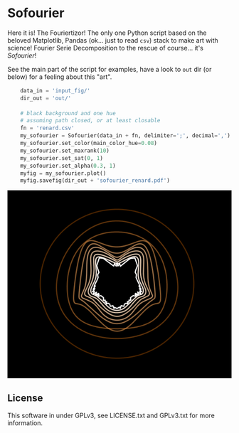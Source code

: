 # Sofourier

Here it is! The Fouriertizor! 
The only one Python script based on the beloved Matplotlib, Pandas (ok... just to read `csv`) stack to make art with science!
Fourier Serie Decomposition to the rescue of course... it's *Sofourier*!

See the main part of the script for examples, have a look to `out` dir (or below) for a feeling about this "art".

```python
    data_in = 'input_fig/'
    dir_out = 'out/'

    # black background and one hue
    # assuming path closed, or at least closable
    fn = 'renard.csv' 
    my_sofourier = Sofourier(data_in + fn, delimiter=';', decimal=',')
    my_sofourier.set_color(main_color_hue=0.08)
    my_sofourier.set_maxrank(10)
    my_sofourier.set_sat(0, 1)
    my_sofourier.set_alpha(0.3, 1)
    myfig = my_sofourier.plot()
    myfig.savefig(dir_out + 'sofourier_renard.pdf')
```

![sofourier_renard](out/sofourier_renard.png)

## License
This software in under GPLv3, see LICENSE.txt and GPLv3.txt for more information.